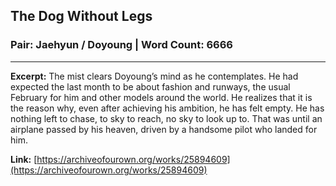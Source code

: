 
## The Dog Without Legs

### Pair: Jaehyun / Doyoung | Word Count: 6666

---

**Excerpt:** The mist clears Doyoung’s mind as he contemplates. He had expected the last month to be about fashion and runways, the usual February for him and other models around the world. He realizes that it is the reason why, even after achieving his ambition, he has felt empty. He has nothing left to chase, to sky to reach, no sky to look up to. That was until an airplane passed by his heaven, driven by a handsome pilot who landed for him.

**Link:** [https://archiveofourown.org/works/25894609](https://archiveofourown.org/works/25894609)